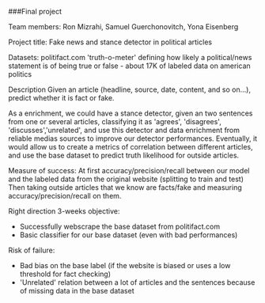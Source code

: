 ###Final project

Team members: Ron Mizrahi, Samuel Guerchonovitch, Yona Eisenberg

Project title: Fake news and stance detector in political articles

Datasets: politifact.com 'truth-o-meter' defining how likely a political/news statement is of being true or false - about 17K of labeled data on american politics

Description
Given an article (headline, source, date, content, and so on...), predict whether it is fact or fake.

As a enrichment, we could have a stance detector, given an two sentences from one or several articles, classifying it as 'agrees', 'disagrees', 'discusses','unrelated', and use this detector and data enrichment from reliable medias sources to improve our detector performances. Eventually, it would allow us to create a metrics of correlation between different articles, and use the base dataset to predict truth likelihood for outside articles.

Measure of success: 
At first accuracy/precision/recall between our model and the labeled data from the original website (splitting to train and test)
Then taking outside articles that we know are facts/fake and measuring accuracy/precision/recall on them.


Right direction 3-weeks objective:
- Successfully webscrape the base dataset from politifact.com
- Basic classifier for our base dataset (even with bad performances)


Risk of failure:
- Bad bias on the base label (if the website is biased or uses a low threshold for fact checking)
- 'Unrelated' relation between a lot of articles and the sentences because of missing data in the base dataset

